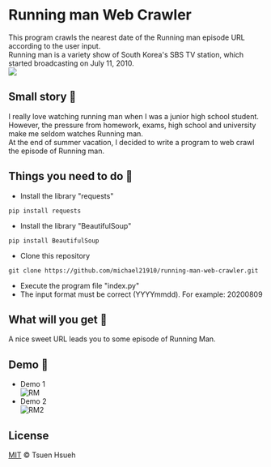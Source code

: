 # Running man Web Crawler
This program crawls the nearest date of the Running man episode URL according to the user input.  
Running man is a variety show of South Korea's SBS TV station, which started broadcasting on July 11, 2010.  
![](https://static.wikia.nocookie.net/runningman/images/d/d6/RMofficial_profile.jpg/revision/latest?cb=20210720100640&path-prefix=zh)  
  
## Small story :speech_balloon:
I really love watching running man when I was a junior high school student.  
However, the pressure from homework, exams, high school and university make me seldom watches Running man.  
At the end of summer vacation, I decided to write a program to web crawl the episode of Running man.  
  
## Things you need to do :open_book:
* Install the library "requests"
```
pip install requests
```
* Install the library "BeautifulSoup"
```
pip install BeautifulSoup
```
* Clone this repository
```
git clone https://github.com/michael21910/running-man-web-crawler.git
```
* Execute the program file "index.py"
* The input format must be correct (YYYYmmdd). For example: 20200809
  
## What will you get :icecream:
A nice sweet URL leads you to some episode of Running Man.  
  
## Demo :eyes:
* Demo 1  
![RM](https://user-images.githubusercontent.com/78197510/132327271-4f4d1fbd-9bff-4043-b1ea-a8da763d8fdb.PNG)  
* Demo 2  
![RM2](https://user-images.githubusercontent.com/78197510/132327449-55353faa-da1e-4bcd-b3fa-59024634a205.PNG)  
  
## License
[MIT](LICENSE) © Tsuen Hsueh  
